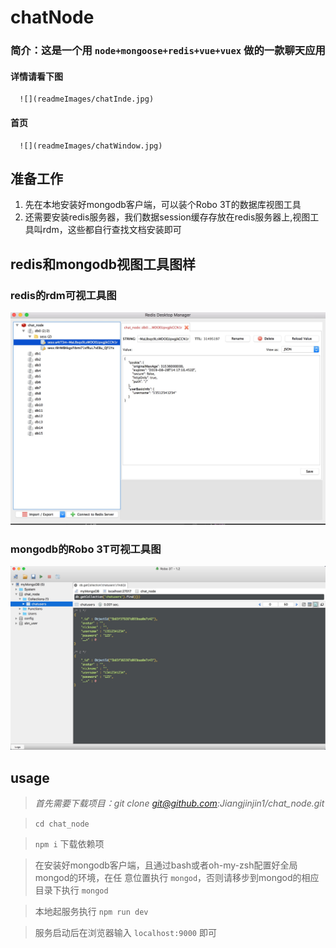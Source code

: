 # chatNode

  ### 简介：这是一个用 `node+mongoose+redis+vue+vuex` 做的一款聊天应用

  #### 详情请看下图
      
      ![](readmeImages/chatInde.jpg)

  #### 首页

      ![](readmeImages/chatWindow.jpg)

## 准备工作

  1. 先在本地安装好mongodb客户端，可以装个Robo 3T的数据库视图工具
  2. 还需要安装redis服务器，我们数据session缓存存放在redis服务器上,视图工具叫rdm，这些都自行查找文档安装即可
  
## redis和mongodb视图工具图样

  ### redis的rdm可视工具图
  ![](readmeImages/redis.jpg)

  ### mongodb的Robo 3T可视工具图
  ![](readmeImages/mongodb.jpg)

## usage

> *首先需要下载项目：git clone git@github.com:Jiangjinjin1/chat_node.git*

> `cd chat_node`

> `npm i` 下载依赖项

> 在安装好mongodb客户端，且通过bash或者oh-my-zsh配置好全局mongod的环境，在任   意位置执行 `mongod`，否则请移步到mongod的相应目录下执行 `mongod`

> 本地起服务执行 `npm run dev`

> 服务启动后在浏览器输入 `localhost:9000` 即可

   
